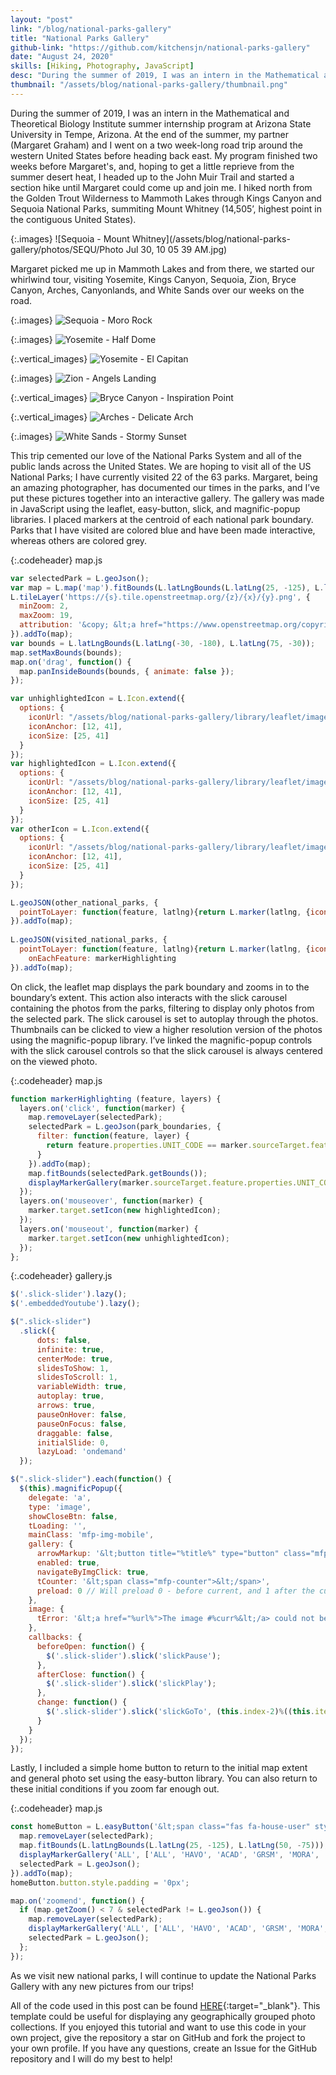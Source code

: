 ```yaml
---
layout: "post"
link: "/blog/national-parks-gallery"
title: "National Parks Gallery"
github-link: "https://github.com/kitchensjn/national-parks-gallery"
date: "August 24, 2020"
skills: [Hiking, Photography, JavaScript]
desc: "During the summer of 2019, I was an intern in the Mathematical and Theoretical Biology Institute summer internship program at Arizona State University in Tempe, Arizona. At the end of the summer, my partner (Margaret Graham) and I went on a two week-long road trip around the western United States before heading back east."
thumbnail: "/assets/blog/national-parks-gallery/thumbnail.png"
---
```


During the summer of 2019, I was an intern in the Mathematical and Theoretical Biology Institute summer internship program at Arizona State University in Tempe, Arizona. At the end of the summer, my partner (Margaret Graham) and I went on a two week-long road trip around the western United States before heading back east. My program finished two weeks before Margaret's, and, hoping to get a little reprieve from the summer desert heat, I headed up to the John Muir Trail and started a section hike until Margaret could come up and join me. I hiked north from the Golden Trout Wilderness to Mammoth Lakes through Kings Canyon and Sequoia National Parks, summiting Mount Whitney (14,505’, highest point in the contiguous United States).

{:.images}
![Sequoia - Mount Whitney](/assets/blog/national-parks-gallery/photos/SEQU/Photo Jul 30, 10 05 39 AM.jpg)

Margaret picked me up in Mammoth Lakes and from there, we started our whirlwind tour, visiting Yosemite, Kings Canyon, Sequoia, Zion, Bryce Canyon, Arches, Canyonlands, and White Sands over our weeks on the road.

{:.images}
![Sequoia - Moro Rock](/assets/blog/national-parks-gallery/photos/SEQU/DSC_9647.jpg)

{:.images}
![Yosemite - Half Dome](/assets/blog/national-parks-gallery/photos/YOSE/DSC_9306.jpg)

{:.vertical_images}
![Yosemite - El Capitan](/assets/blog/national-parks-gallery/photos/YOSE/DSC_2423.jpg)

{:.images}
![Zion - Angels Landing](/assets/blog/national-parks-gallery/photos/ZION/DSC_9830.jpg)

{:.vertical_images}
![Bryce Canyon - Inspiration Point](/assets/blog/national-parks-gallery/photos/BRCA/DSC_9902.jpg)

{:.vertical_images}
![Arches - Delicate Arch](/assets/blog/national-parks-gallery/photos/ARCH/DSC_0033.jpg)

{:.images}
![White Sands - Stormy Sunset](/assets/blog/national-parks-gallery/photos/WHSA/DSC_0503.jpg)

This trip cemented our love of the National Parks System and all of the public lands across the United States. We are hoping to visit all of the US National Parks; I have currently visited 22 of the 63 parks. Margaret, being an amazing photographer, has documented our times in the parks, and I’ve put these pictures together into an interactive gallery. The gallery was made in JavaScript using the leaflet, easy-button, slick, and magnific-popup libraries. I placed markers at the centroid of each national park boundary. Parks that I have visited are colored blue and have been made interactive, whereas others are colored grey.

{:.codeheader}
map.js
```javascript
var selectedPark = L.geoJson();
var map = L.map('map').fitBounds(L.latLngBounds(L.latLng(25, -125), L.latLng(50, -75)));
L.tileLayer('https://{s}.tile.openstreetmap.org/{z}/{x}/{y}.png', {
  minZoom: 2,
  maxZoom: 19,
  attribution: '&copy; &lt;a href="https://www.openstreetmap.org/copyright">OpenStreetMap&lt;/a> contributors'
}).addTo(map);
var bounds = L.latLngBounds(L.latLng(-30, -180), L.latLng(75, -30));
map.setMaxBounds(bounds);
map.on('drag', function() {
  map.panInsideBounds(bounds, { animate: false });
});

var unhighlightedIcon = L.Icon.extend({
  options: {
    iconUrl: "/assets/blog/national-parks-gallery/library/leaflet/images/marker-icon.png",
    iconAnchor: [12, 41],
    iconSize: [25, 41]
  }
});
var highlightedIcon = L.Icon.extend({
  options: {
    iconUrl: "/assets/blog/national-parks-gallery/library/leaflet/images/marker-icon-lightblue.png",
    iconAnchor: [12, 41],
    iconSize: [25, 41]
  }
});
var otherIcon = L.Icon.extend({
  options: {
    iconUrl: "/assets/blog/national-parks-gallery/library/leaflet/images/marker-icon-other.png",
    iconAnchor: [12, 41],
    iconSize: [25, 41]
  }
});

L.geoJSON(other_national_parks, {
  pointToLayer: function(feature, latlng){return L.marker(latlng, {icon: new otherIcon(), title: feature.properties.UNIT_NAME})}
}).addTo(map);
    
L.geoJSON(visited_national_parks, {
  pointToLayer: function(feature, latlng){return L.marker(latlng, {icon: new unhighlightedIcon(), title: feature.properties.UNIT_NAME})},
    onEachFeature: markerHighlighting
}).addTo(map);
```

On click, the leaflet map displays the park boundary and zooms in to the boundary’s extent. This action also interacts with the slick carousel containing the photos from the parks, filtering to display only photos from the selected park. The slick carousel is set to autoplay through the photos. Thumbnails can be clicked to view a higher resolution version of the photos using the magnific-popup library. I’ve linked the magnific-popup controls with the slick carousel controls so that the slick carousel is always centered on the viewed photo.

{:.codeheader}
map.js
```javascript
function markerHighlighting (feature, layers) {
  layers.on('click', function(marker) {
    map.removeLayer(selectedPark);
    selectedPark = L.geoJson(park_boundaries, {
      filter: function(feature, layer) {
        return feature.properties.UNIT_CODE == marker.sourceTarget.feature.properties.UNIT_CODE;
      }
    }).addTo(map);
    map.fitBounds(selectedPark.getBounds());
    displayMarkerGallery(marker.sourceTarget.feature.properties.UNIT_CODE, ['ALL', 'HAVO', 'ACAD', 'GRSM', 'MORA', 'BISC', 'SHEN', 'ARCH', 'SEQU', 'BRCA', 'WHSA', 'GRCA', 'KICA', 'CARE', 'DEVA', 'ROMO', 'SAGU', 'CONG', 'CANY', 'ZION', 'JOTR', 'YOSE', 'EVER']);
  });
  layers.on('mouseover', function(marker) {
    marker.target.setIcon(new highlightedIcon);
  });
  layers.on('mouseout', function(marker) {
    marker.target.setIcon(new unhighlightedIcon);
  });
};
```

{:.codeheader}
gallery.js
```javascript
$('.slick-slider').lazy();
$('.embeddedYoutube').lazy();

$(".slick-slider")
  .slick({
      dots: false,
      infinite: true,
      centerMode: true,
      slidesToShow: 1,
      slidesToScroll: 1,
      variableWidth: true,
      autoplay: true,
      arrows: true,
      pauseOnHover: false,
      pauseOnFocus: false,
      draggable: false,
      initialSlide: 0,
      lazyLoad: 'ondemand'
  });

$(".slick-slider").each(function() {
  $(this).magnificPopup({
    delegate: 'a',
    type: 'image',
    showCloseBtn: false,
    tLoading: '',
    mainClass: 'mfp-img-mobile',
    gallery: {
      arrowMarkup: '&lt;button title="%title%" type="button" class="mfp-arrow mfp-arrow-%dir%">&lt;/button>',
      enabled: true,
      navigateByImgClick: true,
      tCounter: '&lt;span class="mfp-counter">&lt;/span>',
      preload: 0 // Will preload 0 - before current, and 1 after the current image
    },
    image: {
      tError: '&lt;a href="%url%">The image #%curr%&lt;/a> could not be loaded.'
    },
    callbacks: {
      beforeOpen: function() {
        $('.slick-slider').slick('slickPause');
      },
      afterClose: function() {
        $('.slick-slider').slick('slickPlay');
      },
      change: function() {
        $('.slick-slider').slick('slickGoTo', (this.index-2)%((this.items.length-2)/2));
      }
    }
  });
});
```

Lastly, I included a simple home button to return to the initial map extent and general photo set using the easy-button library. You can also return to these initial conditions if you zoom far enough out.

{:.codeheader}
map.js
```javascript
const homeButton = L.easyButton('&lt;span class="fas fa-house-user" style="font-size:15px; line-height:26px;">&lt;/span>', function(btn, map) {
  map.removeLayer(selectedPark);
  map.fitBounds(L.latLngBounds(L.latLng(25, -125), L.latLng(50, -75)));
  displayMarkerGallery('ALL', ['ALL', 'HAVO', 'ACAD', 'GRSM', 'MORA', 'BISC', 'SHEN', 'ARCH', 'SEQU', 'BRCA', 'WHSA', 'GRCA', 'KICA', 'CARE', 'DEVA', 'ROMO', 'SAGU', 'CONG', 'CANY', 'ZION', 'JOTR', 'YOSE', 'EVER']);
  selectedPark = L.geoJson();
}).addTo(map);
homeButton.button.style.padding = '0px';

map.on('zoomend', function() {
  if (map.getZoom() < 7 & selectedPark != L.geoJson()) {
    map.removeLayer(selectedPark);
    displayMarkerGallery('ALL', ['ALL', 'HAVO', 'ACAD', 'GRSM', 'MORA', 'BISC', 'SHEN', 'ARCH', 'SEQU', 'BRCA', 'WHSA', 'GRCA', 'KICA', 'CARE', 'DEVA', 'ROMO', 'SAGU', 'CONG', 'CANY', 'ZION', 'JOTR', 'YOSE', 'EVER']);
    selectedPark = L.geoJson();
  };
});
```

As we visit new national parks, I will continue to update the National Parks Gallery with any new pictures from our trips!

All of the code used in this post can be found [HERE](https://github.com/kitchensjn/national-parks-gallery){:target="_blank"}. This template could be useful for displaying any geographically grouped photo collections. If you enjoyed this tutorial and want to use this code in your own project, give the repository a star on GitHub and fork the project to your own profile. If you have any questions, create an Issue for the GitHub repository and I will do my best to help!
